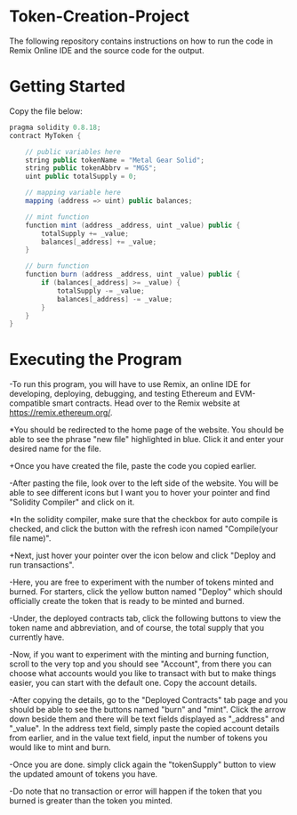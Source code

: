 # Token-Creation-Project
The following repository contains instructions on how to run the code in Remix Online IDE and the source code for the output.
# Getting Started
Copy the file below:

```Java
pragma solidity 0.8.18;
contract MyToken {

    // public variables here
    string public tokenName = "Metal Gear Solid";
    string public tokenAbbrv = "MGS";
    uint public totalSupply = 0;

    // mapping variable here
    mapping (address => uint) public balances;

    // mint function
    function mint (address _address, uint _value) public {
        totalSupply += _value;
        balances[_address] += _value;
    }

    // burn function
    function burn (address _address, uint _value) public {
        if (balances[_address] >= _value) {
            totalSupply -= _value;
            balances[_address] -= _value;
        }
    }
}
```
# Executing the Program

-To run this program, you will have to use Remix, an online IDE for developing, deploying, debugging, and testing Ethereum and EVM-compatible smart contracts. Head over to the Remix website at https://remix.ethereum.org/.

*You should be redirected to the home page of the website. You should be able to see the phrase "new file" highlighted in blue. Click it and enter your desired name for the file.

+Once you have created the file, paste the code you copied earlier.

-After pasting the file, look over to the left side of the website. You will be able to see different icons but I want you to hover your pointer and find "Solidity Compiler" and click on it.

*In the solidity compiler, make sure that the checkbox for auto compile is checked, and click the button with the refresh icon named "Compile(your file name)".

+Next, just hover your pointer over the icon below and click "Deploy and run transactions".

-Here, you are free to experiment with the number of tokens minted and burned. For starters, click the yellow button named "Deploy" which should officially create the token that is ready to be minted and burned.

-Under, the deployed contracts tab, click the following buttons to view the token name and abbreviation, and of course, the total supply that you currently have. 

-Now, if you want to experiment with the minting and burning function, scroll to the very top and you should see "Account", from there you can choose what accounts would you like to transact with but to make things easier, you can start with the default one. Copy the account details.

-After copying the details, go to the "Deployed Contracts" tab page and you should be able to see the buttons named "burn" and "mint". Click the arrow down beside them and there will be text fields displayed as "_address"
and "_value". In the address text field, simply paste the copied account details from earlier, and in the value text field, input the number of tokens you would like to mint and burn.

-Once you are done. simply click again the "tokenSupply"  button to view the updated amount of tokens you have.

-Do note that no transaction or error will happen if the token that you burned is greater than the token you minted.




